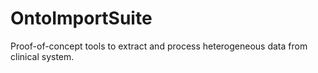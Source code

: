OntoImportSuite
===============

Proof-of-concept tools to extract and process heterogeneous data from clinical system.

